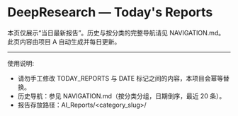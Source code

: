 # DeepResearch — Today's Reports

本页仅展示“当日最新报告”。历史与按分类的完整导航请见 NAVIGATION.md。此页内容由项目 A 自动生成并每日更新。

---

使用说明:
- 请勿手工修改 TODAY_REPORTS 与 DATE 标记之间的内容，本项目会幂等替换。
- 历史导航：参见 NAVIGATION.md（按分类分组，日期倒序，最近 20 条）。
- 报告存放路径：AI_Reports/<category_slug>/<title>-<date>--v<edition>.md

---

相关文档:
- NAVIGATION.md
- PROJECT_OVERVIEW.md

---

<!-- BEGIN TODAY_REPORTS -->
## 最新报告
- [“第一天出去旅游的人已老实” - 2025-10-02](AI_Reports/lu-you-yu-chu-xing/di-yi-tian-chu-qu-lu-you-de-ren-yi-lao-shi-2025-10-02--v1.md) (v1) [来源](https://www.baidu.com/s?wd=%E2%80%9C%E7%AC%AC%E4%B8%80%E5%A4%A9%E5%87%BA%E5%8E%BB%E6%97%85%E6%B8%B8%E7%9A%84%E4%BA%BA%E5%B7%B2%E8%80%81%E5%AE%9E%E2%80%9D&sa=fyb_news&rsv_dl=fyb_news)
- [男子送老人过马路 3次敬礼全网刷屏 - 2025-10-02](AI_Reports/she-hui-yu-fa-zhi/nan-zi-song-lao-ren-guo-ma-lu-3ci-jing-li-quan-wang-shua-ping-2025-10-02--v1.md) (v1) [来源](https://www.baidu.com/s?wd=%E7%94%B7%E5%AD%90%E9%80%81%E8%80%81%E4%BA%BA%E8%BF%87%E9%A9%AC%E8%B7%AF+3%E6%AC%A1%E6%95%AC%E7%A4%BC%E5%85%A8%E7%BD%91%E5%88%B7%E5%B1%8F&sa=fyb_news&rsv_dl=fyb_news)
- [走失小狗在服务区苦等主人8小时 - 2025-10-02](AI_Reports/she-hui-yu-fa-zhi/zou-shi-xiao-gou-zai-fu-wu-qu-ku-deng-zhu-ren-8xiao-shi-2025-10-02--v1.md) (v1) [来源](https://www.baidu.com/s?wd=%E8%B5%B0%E5%A4%B1%E5%B0%8F%E7%8B%97%E5%9C%A8%E6%9C%8D%E5%8A%A1%E5%8C%BA%E8%8B%A6%E7%AD%89%E4%B8%BB%E4%BA%BA8%E5%B0%8F%E6%97%B6&sa=fyb_news&rsv_dl=fyb_news)
- [中国假期吸引世界流量 - 2025-10-02](AI_Reports/shi-zheng-yu-guo-ji/zhong-guo-jia-qi-xi-yin-shi-jie-liu-liang-2025-10-02--v1.md) (v1) [来源](https://www.baidu.com/s?wd=%E4%B8%AD%E5%9B%BD%E5%81%87%E6%9C%9F%E5%90%B8%E5%BC%95%E4%B8%96%E7%95%8C%E6%B5%81%E9%87%8F&sa=fyb_news&rsv_dl=fyb_news)
- [这一天致青年 我们如何赓续与传承 - 2025-10-02](AI_Reports/wen-hua-yu-mei-ti/zhe-yi-tian-zhi-qing-nian-wo-men-ru-he-geng-xu-yu-chuan-cheng-2025-10-02--v1.md) (v1) [来源](https://www.baidu.com/s?wd=%E8%BF%99%E4%B8%80%E5%A4%A9%E8%87%B4%E9%9D%92%E5%B9%B4+%E6%88%91%E4%BB%AC%E5%A6%82%E4%BD%95%E8%B5%93%E7%BB%AD%E4%B8%8E%E4%BC%A0%E6%89%BF&sa=fyb_news&rsv_dl=fyb_news)
<!-- END TODAY_REPORTS -->
